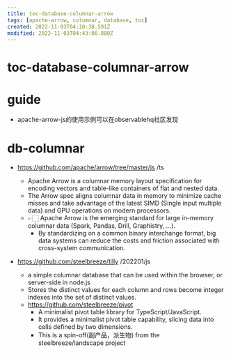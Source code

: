 ```yaml
---
title: toc-database-columnar-arrow
tags: [apache-arrow, columnar, database, toc]
created: 2022-11-03T04:10:38.591Z
modified: 2022-11-03T04:43:06.880Z
---
```


# toc-database-columnar-arrow

# guide
- apache-arrow-js的使用示例可以在observablehq社区发现
# db-columnar
- https://github.com/apache/arrow/tree/master/js  /ts
  - Apache Arrow is a columnar memory layout specification for encoding vectors and table-like containers of flat and nested data. 
  - The Arrow spec aligns columnar data in memory to minimize cache misses and take advantage of the latest SIMD (Single input multiple data) and GPU operations on modern processors.
  - 👉🏻 Apache Arrow is the emerging standard for large in-memory columnar data (Spark, Pandas, Drill, Graphistry, ...). 
    - By standardizing on a common binary interchange format, big data systems can reduce the costs and friction associated with cross-system communication.

- https://github.com/steelbreeze/tilly /202201/js
  - a simple columnar database that can be used within the browser, or server-side in node.js
  - Stores the distinct values for each column and rows become integer indexes into the set of distinct values.
  - https://github.com/steelbreeze/pivot
    - A minimalist pivot table library for TypeScript/JavaScript.
    - It provides a minimalist pivot table capability, slicing data into cells defined by two dimensions. 
    - This is a spin-off(副产品，派生物) from the steelbreeze/landscape project
